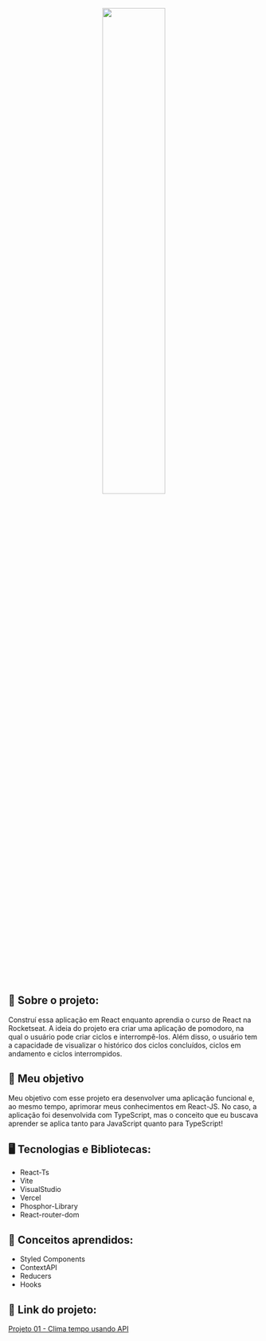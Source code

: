<p align="center">
  <img width="50%" src="https://github.com/AllanLps/Pomodor-Timer-React/assets/100639279/28bc59fc-733a-4fcb-bdaf-262d3ed1e27e"/>
</p>

## 🍅 Sobre o projeto:
Construí essa aplicação em React enquanto aprendia o curso de React na Rocketseat. A ideia do projeto era criar uma aplicação de pomodoro, na qual o usuário pode criar ciclos e interrompê-los. Além disso, o usuário tem a capacidade de visualizar o histórico dos ciclos concluídos, ciclos em andamento e ciclos interrompidos.

## 🎯 Meu objetivo
Meu objetivo com esse projeto era desenvolver uma aplicação funcional e, ao mesmo tempo, aprimorar meus conhecimentos em React-JS. No caso, a aplicação foi desenvolvida com TypeScript, mas o conceito que eu buscava aprender se aplica tanto para JavaScript quanto para TypeScript!

## 🖥 Tecnologias e Bibliotecas:
* React-Ts
* Vite
* VisualStudio
* Vercel
* Phosphor-Library
* React-router-dom

## 🖖 Conceitos aprendidos:
* Styled Components 
* ContextAPI
* Reducers
* Hooks

## 🔗 Link do projeto:

[Projeto 01 - Clima tempo usando API](https://pomodor-timer-react.vercel.app/)
